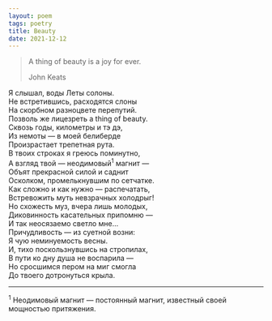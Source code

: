 ```yaml
---
layout: poem
tags: poetry
title: Beauty
date: 2021-12-12
---
```


> A thing of beauty is a joy for ever.
>
> <footer>John Keats</footer>

Я слышал, воды Леты солоны.<br>
Не встретившись, расходятся слоны<br>
На скорбном разноцвете перепутий.<br>
Позволь же лицезреть a thing of beauty.<br>
Сквозь годы, километры и тэ дэ,<br>
Из немоты — в моей белиберде<br>
Произрастает трепетная рута.<br>
В твоих строках я греюсь поминутно,<br>
А взгляд твой — неодимовый<sup>1</sup> магнит —<br>
Объят прекрасной силой и саднит<br>
Осколком, промелькнувшим по сетчатке.<br>
Как сложно и как нужно — распечатать,<br>
Встревожить муть невзрачных холодрыг!<br>
Но схожесть муз, вчера лишь молодых,<br>
Диковинность касательных припомню —<br>
И так неосязаемо светло мне...<br>
Причудливость — из суетной возни:<br>
Я чую неминуемость весны.<br>
И, тихо поскользнувшись на стропилах,<br>
В пути ко дну душа не воспарила —<br>
Но сросшимся пером на миг смогла<br>
До твоего дотронуться крыла.

---

<sup>1</sup> Неодимовый магнит — постоянный магнит, известный своей мощностью притяжения.
